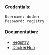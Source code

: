 #### Credentials:
```
Username: docker
Password: registry
```

#### Documentation:
- [Registry](https://docs.docker.com/registry/)
- [DockerHub](https://hub.docker.com/_/registry)
